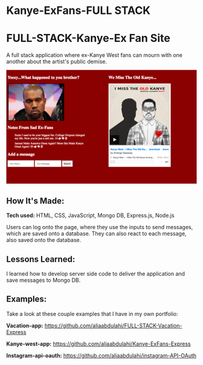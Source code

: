 # Kanye-ExFans-FULL STACK

# FULL-STACK-Kanye-Ex Fan Site
A full stack application where ex-Kanye West fans can mourn with one another about the artist's public demise.

![alt tag](preview.png)

## How It's Made:
**Tech used:** HTML, CSS, JavaScript, Mongo DB, Express.js, Node.js

Users can log onto the page, where they use the inputs to send messages, which are saved onto a database. They can also react to each message, also saved onto the database. 

## Lessons Learned:
I learned how to develop server side code to deliver the application and save messages to Mongo DB.

## Examples:
Take a look at these couple examples that I have in my own portfolio:

**Vacation-app:** https://github.com/aliaabdulahi/FULL-STACK-Vacation-Express

**Kanye-west-app:** https://github.com/aliaabdulahi/Kanye-ExFans-Express

**Instagram-api-oauth:** https://github.com/aliaabdulahi/instagram-API-OAuth

